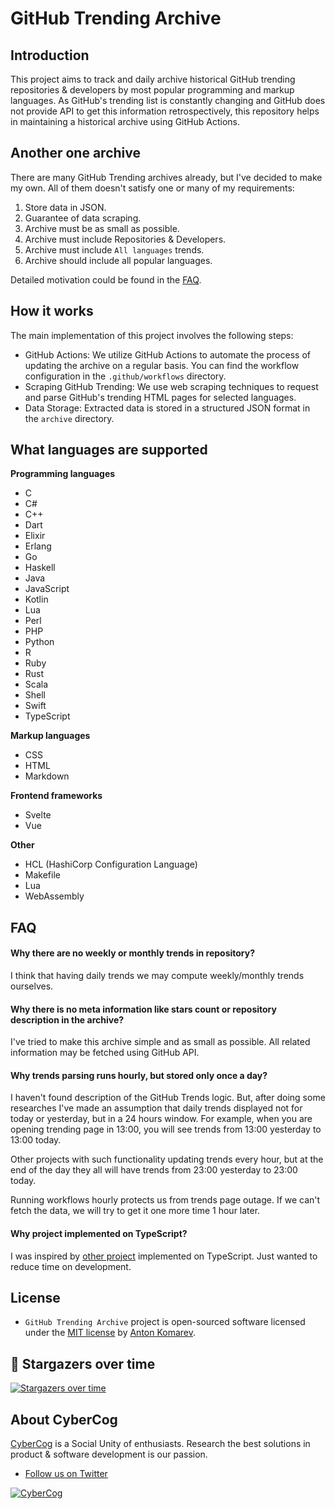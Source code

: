 # GitHub Trending Archive

## Introduction

This project aims to track and daily archive historical GitHub trending repositories & developers
by most popular programming and markup languages. As GitHub's trending list is constantly
changing and GitHub does not provide API to get this information retrospectively,
this repository helps in maintaining a historical archive using GitHub Actions.

## Another one archive

There are many GitHub Trending archives already, but I've decided to make my own.
All of them doesn't satisfy one or many of my requirements:
1. Store data in JSON.
2. Guarantee of data scraping.
3. Archive must be as small as possible.
4. Archive must include Repositories & Developers.
5. Archive must include `All languages` trends.
6. Archive should include all popular languages.

Detailed motivation could be found in the [FAQ](#faq).

## How it works

The main implementation of this project involves the following steps:
- GitHub Actions: We utilize GitHub Actions to automate the process of updating the archive on a regular basis. You can find the workflow configuration in the `.github/workflows` directory.
- Scraping GitHub Trending: We use web scraping techniques to request and parse GitHub's trending HTML pages for selected languages.
- Data Storage: Extracted data is stored in a structured JSON format in the `archive` directory.

## What languages are supported

**Programming languages**

- C
- C#
- C++
- Dart
- Elixir
- Erlang
- Go
- Haskell
- Java
- JavaScript
- Kotlin
- Lua
- Perl
- PHP
- Python
- R
- Ruby
- Rust
- Scala
- Shell
- Swift
- TypeScript

**Markup languages**

- CSS
- HTML
- Markdown

**Frontend frameworks**

- Svelte
- Vue

**Other**
- HCL (HashiCorp Configuration Language)
- Makefile
- Lua
- WebAssembly

## FAQ

#### Why there are no weekly or monthly trends in repository?

I think that having daily trends we may compute weekly/monthly trends ourselves. 

#### Why there is no meta information like stars count or repository description in the archive?

I've tried to make this archive simple and as small as possible.
All related information may be fetched using GitHub API.

#### Why trends parsing runs hourly, but stored only once a day?

I haven't found description of the GitHub Trends logic.
But, after doing some researches I've made an assumption that daily trends displayed not for today or yesterday,
but in a 24 hours window. For example, when you are opening trending page in 13:00,
you will see trends from 13:00 yesterday to 13:00 today.

Other projects with such functionality updating trends every hour,
but at the end of the day they all will have trends from 23:00 yesterday to 23:00 today.

Running workflows hourly protects us from trends page outage.
If we can't fetch the data, we will try to get it one more time 1 hour later.

#### Why project implemented on TypeScript?

I was inspired by [other project](https://github.com/Leko/github-trending-archive) implemented on TypeScript. Just wanted to reduce time on development.

## License

- `GitHub Trending Archive` project is open-sourced software licensed under the [MIT license](LICENSE) by [Anton Komarev].

## 🌟 Stargazers over time

[![Stargazers over time](https://chart.yhype.me/github/repository-star/v1/R_kgDONRMOoA.svg)](https://yhype.me?utm_source=github&utm_medium=antonkomarev-github-trending-archive&utm_content=chart-repository-star-cumulative)

## About CyberCog

[CyberCog] is a Social Unity of enthusiasts. Research the best solutions in product & software development is our passion.

- [Follow us on Twitter](https://twitter.com/cybercog)

<a href="https://cybercog.su"><img src="https://cloud.githubusercontent.com/assets/1849174/18418932/e9edb390-7860-11e6-8a43-aa3fad524664.png" alt="CyberCog"></a>

[Anton Komarev]: https://komarev.com
[CyberCog]: https://cybercog.su

